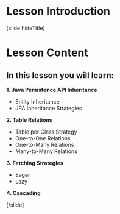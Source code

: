 # Lesson Introduction

[slide hideTitle]

# Lesson Content

## In this lesson you will learn:

**1. Java Persistence API Inheritance**

- Entity Inheritance
- JPA Inheritance Strategies

**2. Table Relations**

- Table per Class Strategy
- One-to-One Relations
- One-to-Many Relations
- Many-to-Many Relations

**3. Fetching Strategies**

- Eager
- Lazy

**4. Cascading**



[/slide]
